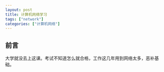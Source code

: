 ```yaml
---
layout: post
title: 计算机网络学习
tags: ["network"]
categories: ["计算机网络"]
---
```


## 前言

大学就没去上这课。考试不知道怎么就合格，工作这几年用到网络太多，恶补基础。

